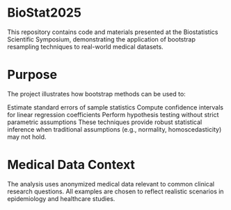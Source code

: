 # BioStat2025

This repository contains code and materials presented at the Biostatistics Scientific Symposium, demonstrating the application of bootstrap resampling techniques to real-world medical datasets.

# Purpose

The project illustrates how bootstrap methods can be used to:

Estimate standard errors of sample statistics
Compute confidence intervals for linear regression coefficients
Perform hypothesis testing without strict parametric assumptions
These techniques provide robust statistical inference when traditional assumptions (e.g., normality, homoscedasticity) may not hold.

# Medical Data Context

The analysis uses anonymized medical data relevant to common clinical research questions. All examples are chosen to reflect realistic scenarios in epidemiology and healthcare studies.
